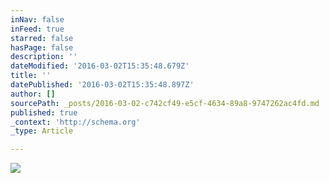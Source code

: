 ```yaml
---
inNav: false
inFeed: true
starred: false
hasPage: false
description: ''
dateModified: '2016-03-02T15:35:48.679Z'
title: ''
datePublished: '2016-03-02T15:35:48.897Z'
author: []
sourcePath: _posts/2016-03-02-c742cf49-e5cf-4634-89a8-9747262ac4fd.md
published: true
_context: 'http://schema.org'
_type: Article

---
```

![](https://the-grid-user-content.s3-us-west-2.amazonaws.com/050b5cf7-d95d-4f65-a3e5-81cbce997e2a.jpg)